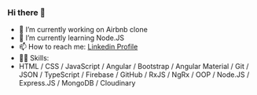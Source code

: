 ### Hi there 👋
- 🔭 I’m currently working on Airbnb clone
- 🌱 I’m currently learning Node.JS
- 📫 How to reach me: [Linkedin Profile](https://www.linkedin.com/in/luka-macharashvili-ba8a0222b/)
- 👩‍💻 Skills:
- HTML / CSS / JavaScript / Angular / Bootstrap / Angular Material / Git / JSON / TypeScript / Firebase / GitHub / RxJS / NgRx / OOP / Node.JS / Express.JS / MongoDB / Cloudinary
